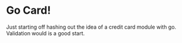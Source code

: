 # Go Card!
Just starting off hashing out the idea of a credit card module with go. Validation would is a good start.
